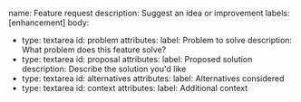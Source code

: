 name: Feature request
description: Suggest an idea or improvement
labels: [enhancement]
body:
  - type: textarea
    id: problem
    attributes:
      label: Problem to solve
      description: What problem does this feature solve?
  - type: textarea
    id: proposal
    attributes:
      label: Proposed solution
      description: Describe the solution you'd like
  - type: textarea
    id: alternatives
    attributes:
      label: Alternatives considered
  - type: textarea
    id: context
    attributes:
      label: Additional context

